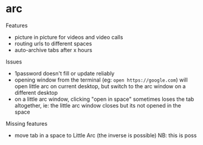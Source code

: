 # arc

Features

- picture in picture for videos and video calls
- routing urls to different spaces
- auto-archive tabs after x hours

Issues

- 1password doesn't fill or update reliably
- opening window from the terminal (eg: `open https://google.com`) will open little arc on current desktop, but switch to the arc window on a different desktop
- on a little arc window, clicking "open in space" sometimes loses the tab altogether, ie: the little arc window closes but its not opened in the space

Missing features

- move tab in a space to Little Arc (the inverse is possible) NB: this is poss
